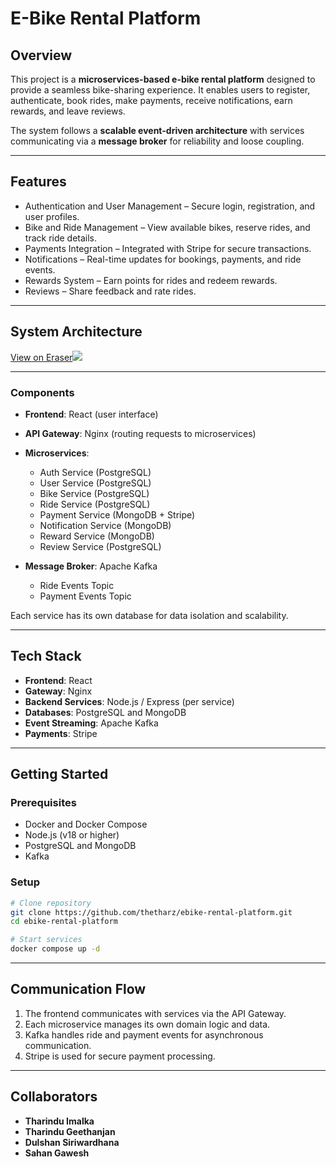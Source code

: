 # E-Bike Rental Platform

## Overview

This project is a **microservices-based e-bike rental platform** designed to provide a seamless bike-sharing experience. It enables users to register, authenticate, book rides, make payments, receive notifications, earn rewards, and leave reviews.

The system follows a **scalable event-driven architecture** with services communicating via a **message broker** for reliability and loose coupling.

---

## Features

* Authentication and User Management – Secure login, registration, and user profiles.
* Bike and Ride Management – View available bikes, reserve rides, and track ride details.
* Payments Integration – Integrated with Stripe for secure transactions.
* Notifications – Real-time updates for bookings, payments, and ride events.
* Rewards System – Earn points for rides and redeem rewards.
* Reviews – Share feedback and rate rides.

---

## System Architecture

[View on Eraser![](https://app.eraser.io/workspace/ZZuUR9TQXhSrp0EduFAK/preview?elements=b_Zk5mil_KBPsS5rQaMnRA\&type=embed)](https://app.eraser.io/workspace/ZZuUR9TQXhSrp0EduFAK?elements=b_Zk5mil_KBPsS5rQaMnRA)

---

### Components

* **Frontend**: React (user interface)
* **API Gateway**: Nginx (routing requests to microservices)
* **Microservices**:

  * Auth Service (PostgreSQL)
  * User Service (PostgreSQL)
  * Bike Service (PostgreSQL)
  * Ride Service (PostgreSQL)
  * Payment Service (MongoDB + Stripe)
  * Notification Service (MongoDB)
  * Reward Service (MongoDB)
  * Review Service (PostgreSQL)
* **Message Broker**: Apache Kafka

  * Ride Events Topic
  * Payment Events Topic

Each service has its own database for data isolation and scalability.

---

## Tech Stack

* **Frontend**: React
* **Gateway**: Nginx
* **Backend Services**: Node.js / Express (per service)
* **Databases**: PostgreSQL and MongoDB
* **Event Streaming**: Apache Kafka
* **Payments**: Stripe

---

## Getting Started

### Prerequisites

* Docker and Docker Compose
* Node.js (v18 or higher)
* PostgreSQL and MongoDB
* Kafka

### Setup

```bash
# Clone repository
git clone https://github.com/thetharz/ebike-rental-platform.git
cd ebike-rental-platform

# Start services
docker compose up -d
```

---

## Communication Flow

1. The frontend communicates with services via the API Gateway.
2. Each microservice manages its own domain logic and data.
3. Kafka handles ride and payment events for asynchronous communication.
4. Stripe is used for secure payment processing.

---

## Collaborators

* **Tharindu Imalka** 
* **Tharindu Geethanjan** 
* **Dulshan Siriwardhana** 
* **Sahan Gawesh** 
